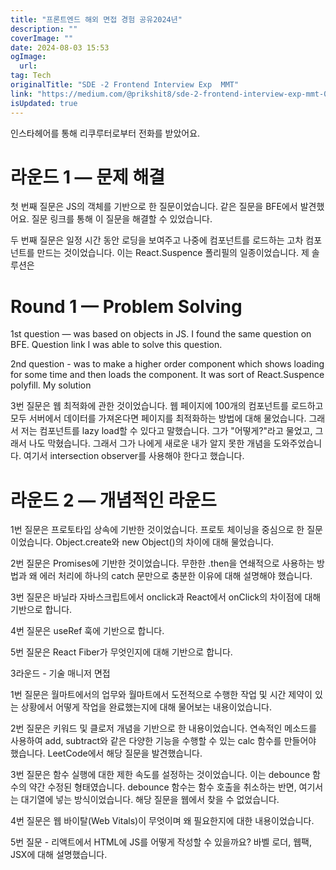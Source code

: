 ```yaml
---
title: "프론트엔드 해외 면접 경험 공유2024년"
description: ""
coverImage: ""
date: 2024-08-03 15:53
ogImage:
  url:
tag: Tech
originalTitle: "SDE -2 Frontend Interview Exp  MMT"
link: "https://medium.com/@prikshit8/sde-2-frontend-interview-exp-mmt-001828ab6dc5"
isUpdated: true
---
```


인스타헤어를 통해 리쿠루터로부터 전화를 받았어요.

# 라운드 1 — 문제 해결

첫 번째 질문은 JS의 객체를 기반으로 한 질문이었습니다. 같은 질문을 BFE에서 발견했어요. 질문 링크를 통해 이 질문을 해결할 수 있었습니다.

두 번째 질문은 일정 시간 동안 로딩을 보여주고 나중에 컴포넌트를 로드하는 고차 컴포넌트를 만드는 것이었습니다. 이는 React.Suspence 폴리필의 일종이었습니다. 제 솔루션은

# Round 1 — Problem Solving

1st question — was based on objects in JS. I found the same question on BFE. Question link I was able to solve this question.

2nd question - was to make a higher order component which shows loading for some time and then loads the component. It was sort of React.Suspence polyfill. My solution

<!-- seedividend - 사각형 -->

<ins class="adsbygoogle"
     style="display:block"
     data-ad-client="ca-pub-4877378276818686"
     data-ad-slot="1898504329"
     data-ad-format="auto"
     data-full-width-responsive="true"></ins>

<script>
     (adsbygoogle = window.adsbygoogle || []).push({});
</script>

3번 질문은 웹 최적화에 관한 것이었습니다. 웹 페이지에 100개의 컴포넌트를 로드하고 모두 서버에서 데이터를 가져온다면 페이지를 최적화하는 방법에 대해 물었습니다. 그래서 저는 컴포넌트를 lazy load할 수 있다고 말했습니다. 그가 "어떻게?"라고 물었고, 그래서 나도 막혔습니다. 그래서 그가 나에게 새로운 내가 알지 못한 개념을 도와주었습니다. 여기서 intersection observer를 사용해야 한다고 했습니다.

# 라운드 2 — 개념적인 라운드

1번 질문은 프로토타입 상속에 기반한 것이었습니다. 프로토 체이닝을 중심으로 한 질문이었습니다. Object.create와 new Object()의 차이에 대해 물었습니다.

2번 질문은 Promises에 기반한 것이었습니다. 무한한 .then을 연쇄적으로 사용하는 방법과 왜 에러 처리에 하나의 catch 문만으로 충분한 이유에 대해 설명해야 했습니다.

<!-- seedividend - 사각형 -->

<ins class="adsbygoogle"
     style="display:block"
     data-ad-client="ca-pub-4877378276818686"
     data-ad-slot="1898504329"
     data-ad-format="auto"
     data-full-width-responsive="true"></ins>

<script>
     (adsbygoogle = window.adsbygoogle || []).push({});
</script>

3번 질문은 바닐라 자바스크립트에서 onclick과 React에서 onClick의 차이점에 대해 기반으로 합니다.

4번 질문은 useRef 훅에 기반으로 합니다.

5번 질문은 React Fiber가 무엇인지에 대해 기반으로 합니다.

3라운드 - 기술 매니저 면접

<!-- seedividend - 사각형 -->

<ins class="adsbygoogle"
     style="display:block"
     data-ad-client="ca-pub-4877378276818686"
     data-ad-slot="1898504329"
     data-ad-format="auto"
     data-full-width-responsive="true"></ins>

<script>
     (adsbygoogle = window.adsbygoogle || []).push({});
</script>

1번 질문은 월마트에서의 업무와 월마트에서 도전적으로 수행한 작업 및 시간 제약이 있는 상황에서 어떻게 작업을 완료했는지에 대해 물어보는 내용이었습니다.

2번 질문은 키워드 및 클로저 개념을 기반으로 한 내용이었습니다. 연속적인 메소드를 사용하여 add, subtract와 같은 다양한 기능을 수행할 수 있는 calc 함수를 만들어야 했습니다. LeetCode에서 해당 질문을 발견했습니다.

3번 질문은 함수 실행에 대한 제한 속도를 설정하는 것이었습니다. 이는 debounce 함수의 약간 수정된 형태였습니다. debounce 함수는 함수 호출을 취소하는 반면, 여기서는 대기열에 넣는 방식이었습니다. 해당 질문을 웹에서 찾을 수 없었습니다.

4번 질문은 웹 바이탈(Web Vitals)이 무엇이며 왜 필요한지에 대한 내용이었습니다.

<!-- seedividend - 사각형 -->

<ins class="adsbygoogle"
     style="display:block"
     data-ad-client="ca-pub-4877378276818686"
     data-ad-slot="1898504329"
     data-ad-format="auto"
     data-full-width-responsive="true"></ins>

<script>
     (adsbygoogle = window.adsbygoogle || []).push({});
</script>

5번 질문 - 리액트에서 HTML에 JS를 어떻게 작성할 수 있을까요? 바벨 로더, 웹팩, JSX에 대해 설명했습니다.
